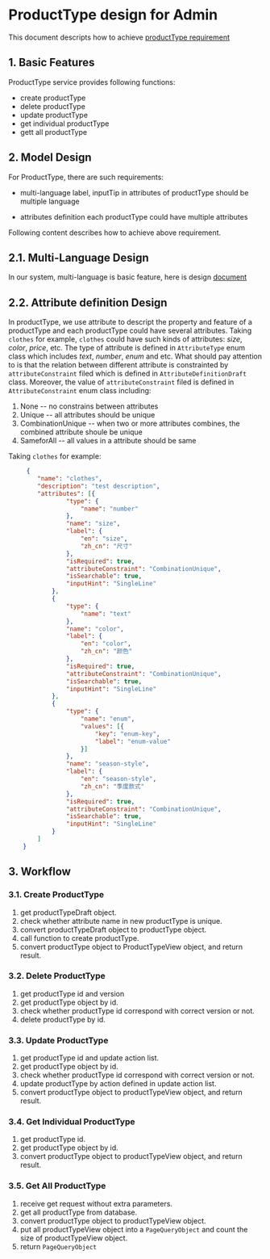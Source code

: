 # ProductType design for Admin
This document descripts how to achieve [productType requirement](./requirement.md)
## 1. Basic Features 
ProductType service provides following functions:
+ create productType
+ delete productType
+ update productType
+ get individual productType
+ gett all productType

## 2. Model Design
For ProductType, there are such requirements:
* multi-language
label, inputTip in attributes of productType should be multiple language

* attributes definition
each productType could have multiple attributes

Following content describes how to achieve above requirement.
## 2.1. Multi-Language Design
In our system, multi-language is basic feature, here is
design
[document](https://github.com/reactivesw/ecommerce-cloud/blob/master/docs/multilanguange-design.md)

## 2.2. Attribute definition Design
In productType, we use attribute to descript the property and feature of a
productType and each productType could have several attributes. Taking `clothes`
for example, `clothes` could have such kinds of attributes: *size*, *color*,
*price*, etc. The type of attribute is defined in `AttributeType` enum class
which includes *text*, *number*, *enum* and etc. What should pay attention to is
that the relation between different attribute is constrainted by
`attributeConstraint` filed which is defined in `AttributeDefinitionDraft`
class. Moreover, the value of `attributeConstraint` filed is defined in
`AttributeConstraint` enum class including:
1. None -- no constrains between attributes
2. Unique -- all attributes should be unique 
3. CombinationUnique -- when two or more attributes combines, the combined
   attribute shoule be unique
4. SameforAll -- all values in a attribute should be same 

Taking `clothes` for example:
```json
     {
        "name": "clothes",
        "description": "test description",
        "attributes": [{
                "type": {
                    "name": "number"
                },
                "name": "size",
                "label": {
                    "en": "size",
                    "zh_cn": "尺寸"
                },
                "isRequired": true,
                "attributeConstraint": "CombinationUnique",
                "isSearchable": true,
                "inputHint": "SingleLine"
            },
            {
                "type": {
                    "name": "text"
                },
                "name": "color",
                "label": {
                    "en": "color",
                    "zh_cn": "颜色"
                },
                "isRequired": true,
                "attributeConstraint": "CombinationUnique",
                "isSearchable": true,
                "inputHint": "SingleLine"
            },
            {
                "type": {
                    "name": "enum",
                    "values": [{
                        "key": "enum-key",
                        "label": "enum-value"
                    }]
                },
                "name": "season-style",
                "label": {
                    "en": "season-style",
                    "zh_cn": "季度款式"
                },
                "isRequired": true,
                "attributeConstraint": "CombinationUnique",
                "isSearchable": true,
                "inputHint": "SingleLine"
            }
        ]
    }
```

## 3. Workflow

### 3.1. Create ProductType
1. get productTypeDraft object.
2. check whether attribute name in new productType is unique.
3. convert productTypeDraft object to productType object.
4. call function to create productType.
5. convert productType object to ProductTypeView object, and return result.

### 3.2. Delete ProductType
1. get productType id and version
2. get productType object by id.
3. check whether productType id correspond with correct version or not.
4. delete productType by id.

### 3.3. Update ProductType
1. get productType id and update action list.
2. get productType object by id.
3. check whether productType id correspond with correct version or not.
4. update productType by action defined in update action list.
5. convert productType object to productTypeView object, and return result.

### 3.4. Get Individual ProductType
1. get productType id.
2. get productType object by id.
3. convert productType object to productTypeView object, and return result.

### 3.5. Get All ProductType
1. receive get request without extra parameters.
2. get all productType from database.
3. convert productType object to productTypeView object.
4. put all productTypeView object into a `PageQueryObject` and count the size of
productTypeView object.
5. return `PageQueryObject`

